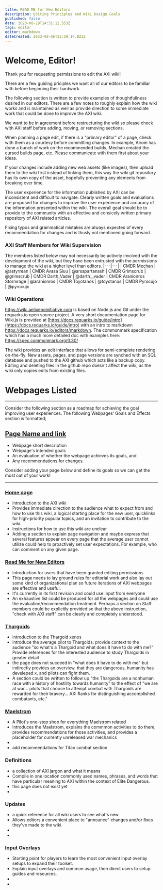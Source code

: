 ```yaml
---
title: READ ME for New Editors
description: Editing Principles and Wiki Design Goals
published: false
date: 2023-08-29T14:51:12.553Z
tags: editor
editor: markdown
dateCreated: 2023-08-06T22:59:14.821Z
---
```


# Welcome, Editor!

Thank you for requesting permissions to edit the AXI wiki!

There are a few guiding priciples we want all of our editors to be familiar with before beginning their hardwork.

The following section is written to provide examples of thoughtfullness desired in our editors. There are a few notes to roughly explain how the wiki works and is maintained as well as provide direction to some immediate work that could be done to improve the AXI wiki.

We want to be in agreement before restructuring the wiki so please check with AXI staff before adding, moving, or removing sections.

When planning a page edit, if there is a "primary editor" of a page, check with them as a courtesy before committing changes. In example, Airom has done a bunch of work on the recommended builds, Mechan created the cursed builds page, etc. Please communicate with them first about your ideas.

If your changes include adding new web assets (like images), then upload them to the wiki first instead of linking them, this way the wiki git repository has its own copy of the asset, hopefully preventing any elements from breaking over time.

The user experience for the information published by AXI can be inconsistent and difficult to navigate. Clearly written goals and evaluations are proposed for changes to improve the user experience and accuracy of the information presented within the wiki. The overall goal should be to provide to the community with an effective and consicely written primary repository of AXI related articles. 

Fixing typos and grammatical mistakes are always expected of every recommendation for changes and is thusly not mentioned going forward.

### AXI Staff Members for Wiki Supervision

The members listed below may not necessarily be actively involved with the development of the wiki, but they have been entrusted with the permissions to manage the wiki at a higher level than editors.
|---|---|
| CMDR Mechan | @astyrrean
| CMDR Avasa Siuu | @arsspartanash
| CMDR Grimscrub | @grimscrub
| CMDR Darth_Vader | @darth__vader
| CMDR Aranionros Stormrage | @aranionros
| CMDR Toyotanos | @toyotanos
| CMDR Pyrocujo | @pyrocujo

### Wiki Operations

https://wiki.antixenoinitiative.com is based on Node.js and Git under the requarks.io open source project. A very short documentation page for Wiki.js is provided at [https://docs.requarks.io/guide/intro](https://docs.requarks.io/guide/intro) with an intro to markdown <https://docs.requarks.io/editors/markdown>. The commonmark specification which has a much more detailed doc with examples here: <https://spec.commonmark.org/0.30/>

The wiki provides an edit interface that allows for semi-complete rendering on-the-fly. New assets, pages, and page versions are synched with an SQL database and pushed to the AXI github which acts like a backup copy. Editing and deleting files in the github repo doesn't affect the wiki, as the wiki only copies edits from existing files.


# Webpages Listed
---
Consider the following section as a roadmap for achieving the goal improving user experiences.
The following Webpages' Goals and Effects section is formatted; 

[Page Name and link]()
---
  - Webpage short description
  - Webpage's intended goals
  - An evaluation of whether the webpage achieves its goals, and
  - Any recommendations for changes.

Consider adding your page below and define its goals so we can get the most out of your work!

---

### [Home page](/en/home)
- Introduction to the AXI wiki
- Provides immediate direction to the audience what to expect from and how to use this wiki, a logical starting place for the new user, quicklinks for high-priority popular topics, and an invitation to contribute to the wiki.
- Instructions for how to use this wiki are unclear
- Adding a section to explain page navigation and maybe express that several features appear on every page that the average user cannot utilize could help to proactively set user expectations. For example, who can comment on any given page.

### [Read Me for New Editors](/en/READ_ME_New_Editors)
- Introduction for users that have been granted editing permissions
- This page needs to lay ground rules for editorial work and also lay out some kind of organizational plan so future iterations of AXI webpages are effective and useful.
- It's currently in its first revision and could use input from everyone
- An exhaustive list could be produced for all the webpages and could use the evaluation/recommendation treatment. Perhaps a section on Staff members could be explicitly provided so that the above instruction, "check with AXI staff" can be clearly and completely understood.

### [Thargoids](/en/Thargoids)
- Introduction to the Thargoid xenos
- Introduce the average pilot to Thargoids; provide context to the audience "so what's a Thargoid and what does it have to do with me?" Provide references for the interested audience to study Thargoids in greater detail
- the page does not succeed in "what does it have to do with me" but indirectly provides an overview, that they are dangerous, humanity has develeped x, and pilots can fight them. 
- A section could be written to follow up "the Thargoids are a nonhuman race with a history of hostility towards humanity" to the effect of "we are at war... pilots that choose to attempt combat with Thargoids are rewarded for their bravery... AXI Ranks for distinguishing accomplished combatants, etc."

### [Maelstrom](/en/Maelstrom)
- A Pilot's one-stop shop for everything Maelstrom related
- Introduces the Maelstrom, explains the commmon activities to do there, provides recommendations for those activities, and provides a placeholder for currently unreleased war mechanics
- 
- add recommendations for Titan combat section

### Definitions
- a collection of AXI jargon and what it means
- Compile in one location commonly used names, phrases, and words that have particular meaning to AXI within the context of Elite Dangerous.
- this page does not exist yet
- 

### Updates
- a quick reference for all wiki users to see what's new
- Allows editors a convenient place to "announce" changes and/or fixes they've made to the wiki.
- 
-

### [Input Overlays](/en/streaming_input_overlays)
- Starting point for players to learn the most convenient input overlay setups to expand their toolset.
- Explain input overlays and common usage, then direct users to setup guides and resources.
- 
- 